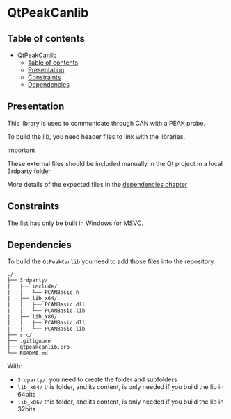 <!--
SPDX-FileCopyrightText: 2023 - 2024 Benoit Rolandeau <benoit.rolandeau@allcircuits.com>

SPDX-License-Identifier: LicenseRef-ALLCircuits-ACT-1.1
-->

# QtPeakCanlib

## Table of contents

- [QtPeakCanlib](#qtpeakcanlib)
  - [Table of contents](#table-of-contents)
  - [Presentation](#presentation)
  - [Constraints](#constraints)
  - [Dependencies](#dependencies)

## Presentation

This library is used to communicate through CAN with a PEAK probe.

To build the lib, you need header files to link with the libraries.

> [!IMPORTANT]
> These external files should be included manually in the Qt project in a local 3rdparty folder

More details of the expected files in the [dependencies chapter](#dependencies)

## Constraints

The list has only be built in Windows for MSVC.

## Dependencies

To build the `QtPeakCanlib` you need to add those files into the repository.

```text
./
├── 3rdparty/
|   ├── include/
|   |   └── PCANBasic.h
|   ├── lib_x64/
|   |   ├── PCANBasic.dll
|   |   └── PCANBasic.lib
|   ├── lib_x86/
|   |   ├── PCANBasic.dll
|   |   └── PCANBasic.lib
├── src/
├── .gitignore
├── qtpeakcanlib.pro
└── README.md
```

With:

- `3rdparty/`: you need to create the folder and subfolders
- `lib_x64/` this folder, and its content, is only needed if you build the lib in 64bits
- `lib_x86/` this folder, and its content, is only needed if you build the lib in 32bits
